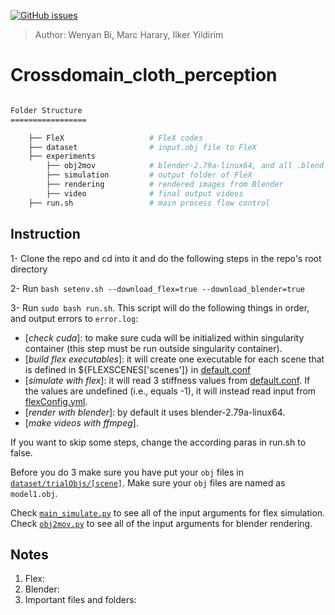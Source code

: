 [![GitHub issues](https://img.shields.io/github/issues/Naereen/StrapDown.js.svg)](https://github.com/CNCLgithub/crossdomain_cloth_perception/issues/)
> Author: Wenyan Bi, Marc Harary, Ilker Yildirim

# Crossdomain_cloth_perception

```bash

Folder Structure
=================

    ├── FleX                   # FleX codes
    ├── dataset                # input.obj file to FleX
    ├── experiments             
        ├── obj2mov            # blender-2.79a-linux64, and all .blend files
        ├── simulation         # output folder of FleX
        ├── rendering          # rendered images from Blender
        ├── video              # final output videos
    ├── run.sh                 # main process flow control            

```





## Instruction ##

1- Clone the repo and cd into it and do the following steps in the repo's root directory

2- Run `bash setenv.sh --download_flex=true --download_blender=true`

3- Run `sudo bash run.sh`.
  This script will do the following things in order, and output errors to `error.log`: 
 - [*check cuda*]:  to make sure cuda will be initialized within singularity container (this step must be run outside singularity container).
 - [*build flex executables*]:  it will create one executable for each scene that is defined in ${FLEXSCENES['scenes']} in [default.conf](https://github.com/CNCLgithub/crossdomain_cloth_perception/blob/master/default.conf)
 - [*simulate with flex*]: it will read 3 stiffness values from [default.conf](https://github.com/CNCLgithub/crossdomain_cloth_perception/blob/master/default.conf). If the values are undefined (i.e., equals -1), it will instead read input from [flexConfig.yml](https://github.com/CNCLgithub/crossdomain_cloth_perception/blob/master/FleXConfigs/flexConfig.yml).
 - [*render with blender*]: by default it uses blender-2.79a-linux64.
 - [*make videos with ffmpeg*]. 

If you want to skip some steps, change the according paras in run.sh to false.

Before you do 3 make sure you have put your `obj` files in [`dataset/trialObjs/[scene]`](https://github.com/CNCLgithub/crossdomain_cloth_perception/tree/master/dataset/trialObjs/wind). Make sure your `obj` files are named as `model1.obj`.

Check [`main_simulate.py`](https://github.com/CNCLgithub/crossdomain_cloth_perception/blob/master/main_simulate.py) to see all of the input arguments for flex simulation. \
Check [`obj2mov.py`](https://github.com/CNCLgithub/crossdomain_cloth_perception/blob/master/obj2mov.py) to see all of the input arguments for blender rendering.





## Notes ##
1. Flex:
2. Blender:
3. Important files and folders:
